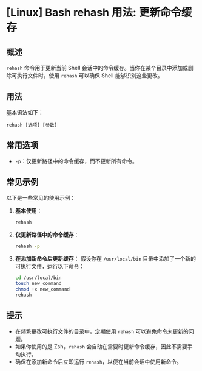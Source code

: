 # [Linux] Bash rehash 用法: 更新命令缓存

## 概述
`rehash` 命令用于更新当前 Shell 会话中的命令缓存。当你在某个目录中添加或删除可执行文件时，使用 `rehash` 可以确保 Shell 能够识别这些更改。

## 用法
基本语法如下：
```
rehash [选项] [参数]
```

## 常用选项
- `-p`：仅更新路径中的命令缓存，而不更新所有命令。

## 常见示例
以下是一些常见的使用示例：

1. **基本使用**：
   ```bash
   rehash
   ```

2. **仅更新路径中的命令缓存**：
   ```bash
   rehash -p
   ```

3. **在添加新命令后更新缓存**：
   假设你在 `/usr/local/bin` 目录中添加了一个新的可执行文件，运行以下命令：
   ```bash
   cd /usr/local/bin
   touch new_command
   chmod +x new_command
   rehash
   ```

## 提示
- 在频繁更改可执行文件的目录中，定期使用 `rehash` 可以避免命令未更新的问题。
- 如果你使用的是 Zsh，`rehash` 会自动在需要时更新命令缓存，因此不需要手动执行。
- 确保在添加新命令后立即运行 `rehash`，以便在当前会话中使用新命令。